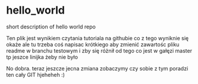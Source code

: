 # hello_world
short description of hello world repo

Ten plik jest wynikiem czytania tutoriala na githubie
co z tego wyniknie się okaże
ale tu trzeba coś napisac krótkiego aby zmienić zawartośc pliku readme w branchu testowym
i zby się różnił od tego co jest w gałęzi master
tp jeszce linijka żeby nie było


No dobra. teraz jeszcze jecna zmiana
zobaczymy czy sobie z tym poradzi ten cały GIT
hjeheheh :)